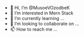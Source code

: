 - 👋 Hi, I’m @MusoeVOzodbeK
- 👀 I’m interested in Mern Stack
- 🌱 I’m currently learning ...
- 💞️ I’m looking to collaborate on ...
- 📫 How to reach me ...

<!---
MusoeVOzodbeK/MusoeVOzodbeK is a ✨ special ✨ repository because its `README.md` (this file) appears on your GitHub profile.
You can click the Preview link to take a look at your changes.
--->
